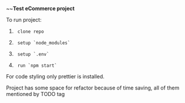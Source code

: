 ~~**Test eCommerce project**

To run project:

1.      clone repo
2.      setup `node_modules`
3.      setup `.env`
4.      run `npm start`

For code styling only prettier is installed.

Project has some space for refactor because of time saving,
all of them mentioned by TODO tag
